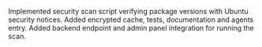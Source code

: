 Implemented security scan script verifying package versions with Ubuntu security notices.
Added encrypted cache, tests, documentation and agents entry.
Added backend endpoint and admin panel integration for running the scan.
